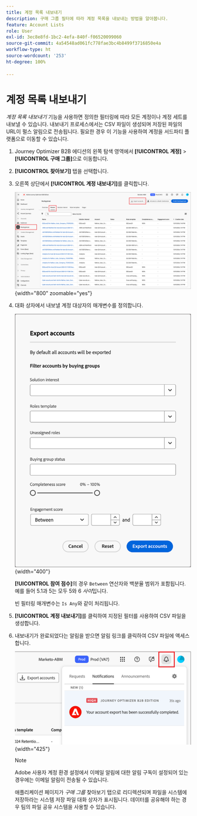 ```yaml
---
title: 계정 목록 내보내기
description: 구매 그룹 필터에 따라 계정 목록을 내보내는 방법을 알아봅니다.
feature: Account Lists
role: User
exl-id: 3ec8e8fd-1bc2-4efa-840f-f06520099060
source-git-commit: 4a54548ad061fc778fae3bc4b8499f3716850e4a
workflow-type: ht
source-wordcount: '253'
ht-degree: 100%

---
```


# 계정 목록 내보내기

_계정 목록 내보내기_ 기능을 사용하면 정의한 필터링에 따라 모든 계정이나 계정 세트를 내보낼 수 있습니다. 내보내기 프로세스에서는 CSV 파일이 생성되며 저장된 파일의 URL이 펄스 알림으로 전송됩니다. 필요한 경우 이 기능을 사용하여 계정을 서드파티 플랫폼으로 이동할 수 있습니다.

1. Journey Optimizer B2B 에디션의 왼쪽 탐색 영역에서 **[!UICONTROL 계정]** > **[!UICONTROL 구매 그룹]**&#x200B;으로 이동합니다.

1. **[!UICONTROL 찾아보기]** 탭을 선택합니다.

1. 오른쪽 상단에서 **[!UICONTROL 계정 내보내기]**&#x200B;를 클릭합니다.

   ![계정 세부 정보 편집](./assets/export-accounts.png){width="800" zoomable="yes"}

1. 대화 상자에서 내보낼 계정 대상자의 매개변수를 정의합니다.

   ![계정 대상자 필터링 지정](./assets/export-accounts-dialog.png){width="400"}

   **[!UICONTROL 참여 점수]**&#x200B;의 경우 `Between` 연산자와 백분율 범위가 포함됩니다. 예를 들어 5.1과 5는 모두 5와 6 _사이_&#x200B;입니다.

   빈 필터링 매개변수는 `Is Any`와 같이 처리됩니다.

1. **[!UICONTROL 계정 내보내기]**&#x200B;를 클릭하여 지정된 필터를 사용하여 CSV 파일을 생성합니다.

1. 내보내기가 완료되었다는 알림을 받으면 알림 링크를 클릭하여 CSV 파일에 액세스합니다.

   ![알림을 클릭하여 내보낸 계정 목록 CSV 파일 다운로드](./assets/export-accounts-notification.png){width="425"}

   >[!NOTE]
   >
   >Adobe 사용자 계정 환경 설정에서 이메일 알림에 대한 알림 구독이 설정되어 있는 경우에는 이메일 알림이 전송될 수 있습니다.

   애플리케이션 페이지가 _구매 그룹_ 찾아보기 탭으로 리디렉션되며 파일을 시스템에 저장하라는 시스템 저장 파일 대화 상자가 표시됩니다. 데이터를 공유해야 하는 경우 팀의 파일 공유 시스템을 사용할 수 있습니다.
